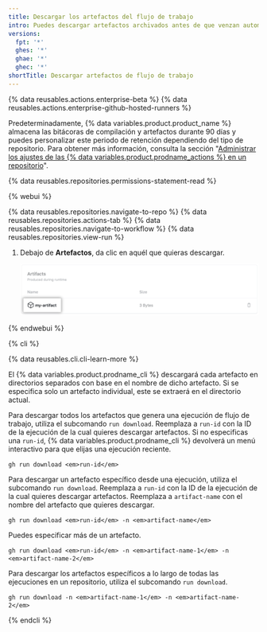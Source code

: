 ```yaml
---
title: Descargar los artefactos del flujo de trabajo
intro: Puedes descargar artefactos archivados antes de que venzan automáticamente.
versions:
  fpt: '*'
  ghes: '*'
  ghae: '*'
  ghec: '*'
shortTitle: Descargar artefactos de flujo de trabajo
---
```


{% data reusables.actions.enterprise-beta %}
{% data reusables.actions.enterprise-github-hosted-runners %}

Predeterminadamente, {% data variables.product.product_name %} almacena las bitácoras de compilación y artefactos durante 90 días y puedes personalizar este periodo de retención dependiendo del tipo de repositorio. Para obtener más información, consulta la sección "[Administrar los ajustes de las {% data variables.product.prodname_actions %} en un repositorio](/repositories/managing-your-repositorys-settings-and-features/enabling-features-for-your-repository/managing-github-actions-settings-for-a-repository#configuring-the-retention-period-for-github-actions-artifacts-and-logs-in-your-repository)".

{% data reusables.repositories.permissions-statement-read %}

{% webui %}

{% data reusables.repositories.navigate-to-repo %}
{% data reusables.repositories.actions-tab %}
{% data reusables.repositories.navigate-to-workflow %}
{% data reusables.repositories.view-run %}
1. Debajo de **Artefactos**, da clic en aquél que quieras descargar.

    ![Menú desplegable Download artifact (Descargar artefacto)](/assets/images/help/repository/artifact-drop-down-updated.png)


{% endwebui %}

{% cli %}

{% data reusables.cli.cli-learn-more %}

El {% data variables.product.prodname_cli %} descargará cada artefacto en directorios separados con base en el nombre de dicho artefacto. Si se especifica solo un artefacto individual, este se extraerá en el directorio actual.

Para descargar todos los artefactos que genera una ejecución de flujo de trabajo, utiliza el subcomando `run download`. Reemplaza a `run-id` con la ID de la ejecución de la cual quieres descargar artefactos. Si no especificas una `run-id`, {% data variables.product.prodname_cli %} devolverá un menú interactivo para que elijas una ejecución reciente.

```shell
gh run download <em>run-id</em>
```

Para descargar un artefacto específico desde una ejecución, utiliza el subcomando `run download`. Reemplaza a `run-id` con la ID de la ejecución de la cual quieres descargar artefactos. Reemplaza a `artifact-name` con el nombre del artefacto que quieres descargar.

```shell
gh run download <em>run-id</em> -n <em>artifact-name</em>
```

Puedes especificar más de un artefacto.

```shell
gh run download <em>run-id</em> -n <em>artifact-name-1</em> -n <em>artifact-name-2</em>
```

Para descargar los artefactos específicos a lo largo de todas las ejecuciones en un repositorio, utiliza el subcomando `run download`.

```shell
gh run download -n <em>artifact-name-1</em> -n <em>artifact-name-2</em>
```

{% endcli %}
